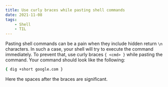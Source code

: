 ```yaml
---
title: Use curly braces while pasting shell commands
date: 2021-11-08
tags:
    - Shell
    - TIL
---
```


Pasting shell commands can be a pain when they include hidden return `\n` characters. In
such a case, your shell will try to execute the command immediately. To prevent that,
use curly braces `{ <cmd> }` while pasting the command. Your command should look like
the following:

```bash
{ dig +short google.com }
```

Here the spaces after the braces are significant.
